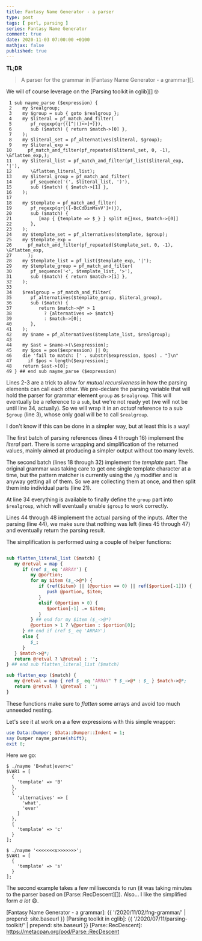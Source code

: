 ```yaml
---
title: Fantasy Name Generator - a parser
type: post
tags: [ perl, parsing ]
series: Fantasy Name Generator
comment: true
date: 2020-11-03 07:00:00 +0100
mathjax: false
published: true
---
```


**TL;DR**

> A parser for the grammar in [Fantasy Name Generator - a grammar][].

We will of course leverage on the [Parsing toolkit in cglib][] 🤓

```
 1 sub nayme_parse ($expression) {
 2    my $realgroup;
 3    my $group = sub { goto $realgroup };
 4    my $literal = pf_match_and_filter(
 5       pf_regexp(qr{([^|()<>]+)}),
 6       sub ($match) { return $match->[0] },
 7    );
 8    my $literal_set = pf_alternatives($literal, $group);
 9    my $literal_exp =
10      pf_match_and_filter(pf_repeated($literal_set, 0, -1), \&flatten_exp,);
11    my $literal_list = pf_match_and_filter(pf_list($literal_exp, '|'),
12       \&flatten_literal_list);
13    my $literal_group = pf_match_and_filter(
14       pf_sequence('(', $literal_list, ')'),
15       sub ($match) { $match->[1] },
16    );
17 
18    my $template = pf_match_and_filter(
19       pf_regexp(qr{([-BcCdDimMsvV']+)}),
20       sub ($match) {
21          [map { {template => $_} } split m{}mxs, $match->[0]]
22       },
23    );
24    my $template_set = pf_alternatives($template, $group);
25    my $template_exp =
26      pf_match_and_filter(pf_repeated($template_set, 0, -1), \&flatten_exp,
27      );
28    my $template_list = pf_list($template_exp, '|');
29    my $template_group = pf_match_and_filter(
30       pf_sequence('<', $template_list, '>'),
31       sub ($match) { return $match->[1] },
32    );
33 
34    $realgroup = pf_match_and_filter(
35       pf_alternatives($template_group, $literal_group),
36       sub ($match) {
37          return $match->@* > 1
38            ? {alternatives => $match}
39            : $match->[0];
40       },
41    );
42    my $name = pf_alternatives($template_list, $realgroup);
43 
44    my $ast = $name->(\$expression);
45    my $pos = pos($expression) || 0;
46    die 'fail to match: [' . substr($expression, $pos) . "]\n"
47      if $pos < length($expression);
48    return $ast->[0];
49 } ## end sub nayme_parse ($expression)
```

Lines 2-3 are a trick to allow for *mutual recursiveness* in how the parsing
elements can call each other. We pre-declare the parsing variable that will
hold the parser for grammar element `group` as `$realgroup`. This will
eventually be a reference to a `sub`, but we're not ready yet (we will not be
until line 34, actually). So we will wrap it in an *actual* reference to a sub
`$group` (line 3), whose only goal will be to call `$realgroup`.

I don't know if this can be done in a simpler way, but at least this is a way!

The first batch of parsing references (lines 4 through 16) implement the
*literal* part. There is some wrapping and simplification of the returned
values, mainly aimed at producing a simpler output without too many levels.

The second batch (lines 18 through 32) implement the *template* part. The
original grammar was taking care to get one single template character at a
time, but the pattern matcher is currently using the `/g` modifier and is
anyway getting all of them. So we are collecting them at once, and then split
them into individual parts (line 21).

At line 34 everything is available to finally define the `group` part into
`$realgroup`, which will eventually enable `$group` to work correctly.

Lines 44 through 48 implement the actual parsing of the inputs. After the
parsing (line 44), we make sure that nothing was left (lines 45 through 47) and
eventually return the parsing result.

The simplification is performed using a couple of helper functions:

```perl

sub flatten_literal_list ($match) {
   my @retval = map {
      if (ref $_ eq 'ARRAY') {
         my @portion;
         for my $item ($_->@*) {
            if (ref($item) || (@portion == 0) || ref($portion[-1])) {
               push @portion, $item;
            }
            elsif (@portion > 0) {
               $portion[-1] .= $item;
            }
         } ## end for my $item ($_->@*)
         @portion > 1 ? \@portion : $portion[0];
      } ## end if (ref $_ eq 'ARRAY')
      else {
         $_;
      }
   } $match->@*;
   return @retval ? \@retval : '';
} ## end sub flatten_literal_list ($match)

sub flatten_exp ($match) {
   my @retval = map { ref $_ eq 'ARRAY' ? $_->@* : $_ } $match->@*;
   return @retval ? \@retval : '';
}
```

These functions make sure to *flatten* some arrays and avoid too much unneeded
nesting.

Let's see it at work on a a few expressions with this simple wrapper:

```perl
use Data::Dumper; $Data::Dumper::Indent = 1;
say Dumper nayme_parse(shift);
exit 0;
```

Here we go:

```
$ ./nayme 'B<what|ever>c'
$VAR1 = [
  {
    'template' => 'B'
  },
  {
    'alternatives' => [
      'what',
      'ever'
    ]
  },
  {
    'template' => 'c'
  }
];

$ ./nayme '<<<<<<<s>>>>>>>';
$VAR1 = [
  {
    'template' => 's'
  }
];
```

The second example takes a few milliseconds to run (it was taking minutes to
the parser based on [Parse::RecDescent][]). Also... I like the simplified form
*a lot* 😄.

[Fantasy Name Generator - a grammar]: {{ '/2020/11/02/fng-grammar/' | prepend: site.baseurl }} 
[Parsing toolkit in cglib]: {{ '/2020/07/11/parsing-toolkit/' | prepend: site.baseurl }} 
[Parse::RecDescent]: https://metacpan.org/pod/Parse::RecDescent
